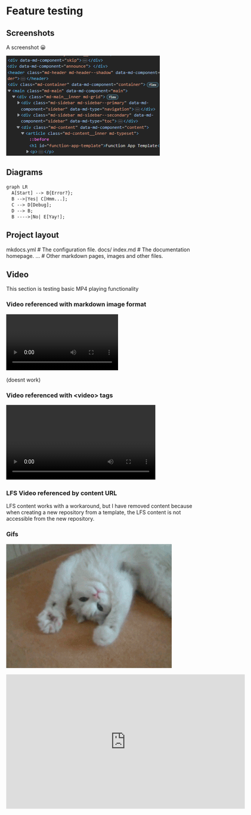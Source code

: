 # Feature testing

## Screenshots

A screenshot 😀

![a screenshot](./content/screenshot.png)

## Diagrams

``` mermaid
graph LR
  A[Start] --> B{Error?};
  B -->|Yes| C[Hmm...];
  C --> D[Debug];
  D --> B;
  B ---->|No| E[Yay!];
```

## Project layout

  mkdocs.yml    # The configuration file.
  docs/
      index.md  # The documentation homepage.
      ...       # Other markdown pages, images and other files.

## Video

This section is testing basic MP4 playing functionality

### Video referenced with markdown image format 

![video](./content/vid.mp4)

(doesnt work)

### Video referenced with &lt;video&gt; tags

<video width="400" controls>
  <source src="./content/vid.mp4" type="video/mp4">
</video>

### LFS Video referenced by content URL

LFS content works with a workaround, but I have removed content because when creating a new repository from a template, the LFS content is not accessible from the new repository.

### Gifs

![cat](./content/giphy.gif)

<iframe src="https://racwa-my.sharepoint.com/personal/bryce_thompson_rac_com_au/_layouts/15/embed.aspx?UniqueId=a341532f-87be-4c26-979f-66298b8487b7&embed=%7B%22ust%22%3Atrue%2C%22hv%22%3A%22CopyEmbedCode%22%7D&referrer=StreamWebApp&referrerScenario=EmbedDialog.Create" width="640" height="360" frameborder="0" scrolling="no" allowfullscreen title="Media1.mp4"></iframe>
